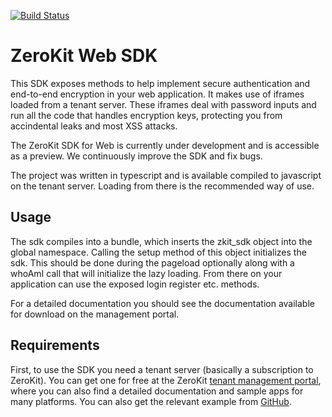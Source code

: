[![Build Status](https://travis-ci.org/tresorit/ZeroKit-Web-SDK.svg?branch=master)](https://travis-ci.org/tresorit/ZeroKit-Web-SDK)
# ZeroKit Web SDK
This SDK exposes methods to help implement secure authentication and end-to-end encryption in your web application.
It makes use of iframes loaded from a tenant server. These iframes deal with password inputs and run all the code that
handles encryption keys, protecting you from accindental leaks and most XSS attacks.

The ZeroKit SDK for Web is currently under development and is accessible as a preview. We continuously improve the SDK and fix bugs.

The project was written in typescript and is available compiled to javascript on the tenant server.
Loading from there is the recommended way of use.

## Usage
The sdk compiles into a bundle, which inserts the zkit_sdk object into the global namespace.
Calling the setup method of this object initializes the sdk.
This should be done during the pageload optionally along with a whoAmI call that will initialize the lazy loading.
From there on your application can use the exposed login register etc. methods.

For a detailed documentation you should see the documentation available for download on the management portal.

## Requirements
First, to use the SDK you need a tenant server (basically a subscription to ZeroKit).
You can get one for free at the ZeroKit [tenant management portal](https://manage.tresorit.io),
where you can also find a detailed documentation and sample apps for many platforms. You can also get the relevant
example from [GitHub](https://github.com/tresorit/ZeroKit-simple-example).
